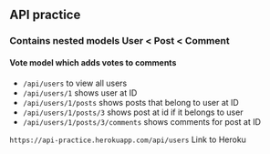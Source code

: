 ## API practice

### Contains nested models User < Post < Comment
#### Vote model which adds votes to comments

* `/api/users` to view all users
* `/api/users/1` shows user at ID
* `/api/users/1/posts` shows posts that belong to user at ID
* `/api/users/1/posts/3` shows post at id if it belongs to user
* `/api/users/1/posts/3/comments` shows comments for post at ID

`https://api-practice.herokuapp.com/api/users` Link to Heroku
